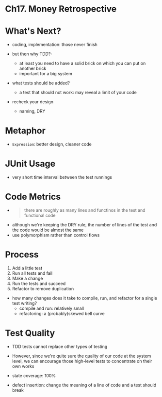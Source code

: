 # Ch17. Money Retrospective

# What's Next?
- coding, implementation: those never finish
- but then why TDD?: 
    - at least you need to have a solid brick on which you can put on another brick
    - important for a big system

- what tests should be added?
    - a test that should not work: may reveal a limit of your code

- recheck your design
    - naming, DRY

# Metaphor
- `Expression`: better design, cleaner code

# JUnit Usage
- very short time interval between the test runnings

# Code Metrics
- > there are roughly as many lines and functinos in the test and functional code
- although we're keeping the DRY rule, the number of lines of the test and the code would be almost the same
- use polymorphism rather than control flows

# Process
1. Add a little test
2. Run all tests and fail
3. Make a change
4. Run the tests and succeed
5. Refactor to remove duplication

- how many changes does it take to compile, run, and refactor for a single test writing?
    - compile and run: relatively small
    - refactoring: a (probably)skewed bell curve

# Test Quality
- TDD tests cannot replace other types of testing
- However, since we're quite sure the quality of our code at the system level,
we can encourage those high-level tests to concentrate on their own works

- state coverage: 100%
- defect insertion: change the meaning of a line of code and a test should break
